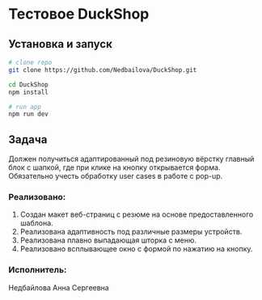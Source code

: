 
# Тестовое DuckShop

## Установка и запуск

```bash
# clone repo
git clone https://github.com/Nedbailova/DuckShop.git

cd DuckShop
npm install

# run app
npm run dev
```

## Задача

Должен получиться адаптированный под резиновую вёрстку главный блок с шапкой, где при клике на кнопку открывается форма. Обязательно учесть обработку user cases в работе с pop-up.

### Реализовано:

1. Создан макет веб-страниц с резюме на основе предоставленного шаблона.
2. Реализована адаптивность под различные размеры устройств.
3. Реализована плавно выпадающая шторка с меню.
4. Реализовано всплывающее окно с формой по нажатию на кнопку.

### Исполнитель:
Недбайлова Анна Сергеевна



